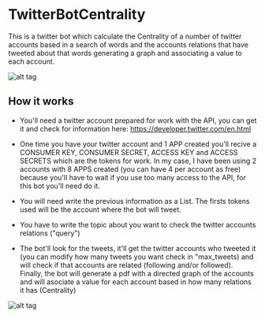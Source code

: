 # TwitterBotCentrality
This is a twitter bot which calculate the Centrality of a number of twitter accounts based in a search of words and the accounts relations
that have tweeted about that words generating a graph and associating a value to each account.

![alt tag](https://i.gyazo.com/b12921b92f62c6bb2586bc436c3857c2.png)

## How it works

- You'll need a twitter account prepared for work with the API, you can get it and check for information here: https://developer.twitter.com/en.html

- One time you have your twitter account and 1 APP created you'll recive a CONSUMER KEY, CONSUMER SECRET, ACCESS KEY and ACCESS SECRETS which
are the tokens for work. In my case, I have been using 2 accounts with 8 APPS created (you can have 4 per account as free) because you'll
have to wait if you use too many access to the API, for this bot you'll need do it.

- You will need write the previous information as a List. The firsts tokens used will be the account where the bot will tweet.

- You have to write the topic about you want to check the twitter accounts relations ("query")

- The bot'll look for the tweets, it'll get the twitter accounts who tweeted it (you can modify how many tweets you want check in "max_tweets)
and will check if that accounts are related (following and/or followed). Finally, the bot will generate a pdf with a directed graph 
of the accounts and will asociate a value for each account based in how many relations it has (Centrality)

![alt tag](https://i.gyazo.com/7a83d010d76110d96712e5af0c667e6d.png)
